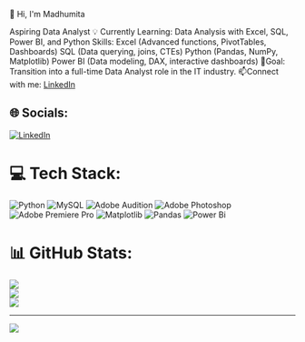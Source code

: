 👋 Hi, I'm Madhumita

Aspiring Data Analyst 
💡 Currently Learning: Data Analysis with Excel, SQL, Power BI, and Python
Skills: Excel (Advanced functions, PivotTables, Dashboards)
SQL (Data querying, joins, CTEs)
Python (Pandas, NumPy, Matplotlib)
Power BI (Data modeling, DAX, interactive dashboards)
🎯Goal: Transition into a full-time Data Analyst role in the IT industry.
📫Connect with me: [LinkedIn](https://www.linkedin.com/in/your-profile)


## 🌐 Socials:
[![LinkedIn](https://img.shields.io/badge/LinkedIn-%230077B5.svg?logo=linkedin&logoColor=white)](https://linkedin.com/in/www.linkedin.com/in/madhumita005) 

# 💻 Tech Stack:
![Python](https://img.shields.io/badge/python-3670A0?style=for-the-badge&logo=python&logoColor=ffdd54) ![MySQL](https://img.shields.io/badge/mysql-4479A1.svg?style=for-the-badge&logo=mysql&logoColor=white) ![Adobe Audition](https://img.shields.io/badge/Adobe%20Audition-9999FF.svg?style=for-the-badge&logo=Adobe%20Audition&logoColor=white) ![Adobe Photoshop](https://img.shields.io/badge/adobe%20photoshop-%2331A8FF.svg?style=for-the-badge&logo=adobe%20photoshop&logoColor=white) ![Adobe Premiere Pro](https://img.shields.io/badge/Adobe%20Premiere%20Pro-9999FF.svg?style=for-the-badge&logo=Adobe%20Premiere%20Pro&logoColor=white) ![Matplotlib](https://img.shields.io/badge/Matplotlib-%23ffffff.svg?style=for-the-badge&logo=Matplotlib&logoColor=black) ![Pandas](https://img.shields.io/badge/pandas-%23150458.svg?style=for-the-badge&logo=pandas&logoColor=white) ![Power Bi](https://img.shields.io/badge/power_bi-F2C811?style=for-the-badge&logo=powerbi&logoColor=black)
# 📊 GitHub Stats:
![](https://github-readme-stats.vercel.app/api?username=Madhumita005&theme=dark&hide_border=false&include_all_commits=false&count_private=false)<br/>
![](https://nirzak-streak-stats.vercel.app/?user=Madhumita005&theme=dark&hide_border=false)<br/>
![](https://github-readme-stats.vercel.app/api/top-langs/?username=Madhumita005&theme=dark&hide_border=false&include_all_commits=false&count_private=false&layout=compact)

---
[![](https://visitcount.itsvg.in/api?id=Madhumita005&icon=0&color=0)](https://visitcount.itsvg.in)

<!-- Proudly created with GPRM ( https://gprm.itsvg.in ) -->
